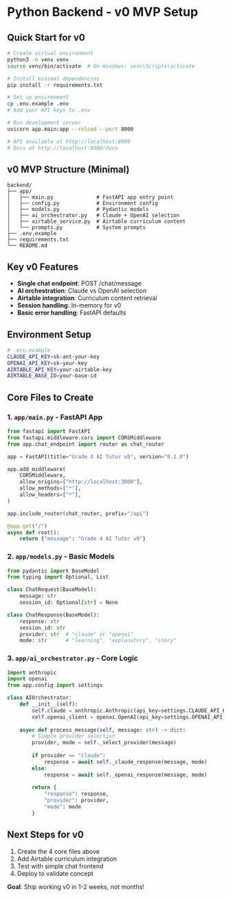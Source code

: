 # Python Backend - v0 MVP Setup

## Quick Start for v0

```bash
# Create virtual environment
python3 -m venv venv
source venv/bin/activate  # On Windows: venv\Scripts\activate

# Install minimal dependencies
pip install -r requirements.txt

# Set up environment
cp .env.example .env
# Add your API keys to .env

# Run development server
uvicorn app.main:app --reload --port 8000

# API available at http://localhost:8000
# Docs at http://localhost:8000/docs
```

## v0 MVP Structure (Minimal)

```
backend/
├── app/
│   ├── main.py              # FastAPI app entry point
│   ├── config.py            # Environment config
│   ├── models.py            # Pydantic models
│   ├── ai_orchestrator.py   # Claude + OpenAI selection
│   ├── airtable_service.py  # Airtable curriculum content
│   └── prompts.py           # System prompts
├── .env.example
├── requirements.txt
└── README.md
```

## Key v0 Features

- **Single chat endpoint**: POST /chat/message
- **AI orchestration**: Claude vs OpenAI selection
- **Airtable integration**: Curriculum content retrieval
- **Session handling**: In-memory for v0
- **Basic error handling**: FastAPI defaults

## Environment Setup

```bash
# .env.example
CLAUDE_API_KEY=sk-ant-your-key
OPENAI_API_KEY=sk-your-key
AIRTABLE_API_KEY=your-airtable-key
AIRTABLE_BASE_ID=your-base-id
```

## Core Files to Create

### 1. `app/main.py` - FastAPI App
```python
from fastapi import FastAPI
from fastapi.middleware.cors import CORSMiddleware
from app.chat_endpoint import router as chat_router

app = FastAPI(title="Grade 4 AI Tutor v0", version="0.1.0")

app.add_middleware(
    CORSMiddleware,
    allow_origins=["http://localhost:3000"],
    allow_methods=["*"],
    allow_headers=["*"],
)

app.include_router(chat_router, prefix="/api")

@app.get("/")
async def root():
    return {"message": "Grade 4 AI Tutor v0"}
```

### 2. `app/models.py` - Basic Models
```python
from pydantic import BaseModel
from typing import Optional, List

class ChatRequest(BaseModel):
    message: str
    session_id: Optional[str] = None

class ChatResponse(BaseModel):
    response: str
    session_id: str
    provider: str  # "claude" or "openai"
    mode: str      # "learning", "explanatory", "story"
```

### 3. `app/ai_orchestrator.py` - Core Logic
```python
import anthropic
import openai
from app.config import settings

class AIOrchestrator:
    def __init__(self):
        self.claude = anthropic.Anthropic(api_key=settings.CLAUDE_API_KEY)
        self.openai_client = openai.OpenAI(api_key=settings.OPENAI_API_KEY)
    
    async def process_message(self, message: str) -> dict:
        # Simple provider selection
        provider, mode = self._select_provider(message)
        
        if provider == "claude":
            response = await self._claude_response(message, mode)
        else:
            response = await self._openai_response(message, mode)
        
        return {
            "response": response,
            "provider": provider,
            "mode": mode
        }
```

## Next Steps for v0

1. Create the 4 core files above
2. Add Airtable curriculum integration
3. Test with simple chat frontend
4. Deploy to validate concept

**Goal**: Ship working v0 in 1-2 weeks, not months!
